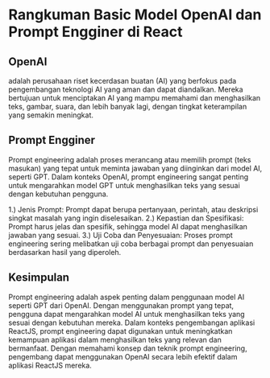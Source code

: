 # Rangkuman Basic Model OpenAI dan Prompt Engginer di React

## OpenAI 
adalah perusahaan riset kecerdasan buatan (AI) yang berfokus pada pengembangan teknologi AI yang aman dan dapat diandalkan. Mereka bertujuan untuk menciptakan AI yang mampu memahami dan menghasilkan teks, gambar, suara, dan lebih banyak lagi, dengan tingkat keterampilan yang semakin meningkat.

## Prompt Engginer
Prompt engineering adalah proses merancang atau memilih prompt (teks masukan) yang tepat untuk meminta jawaban yang diinginkan dari model AI, seperti GPT. Dalam konteks OpenAI, prompt engineering sangat penting untuk mengarahkan model GPT untuk menghasilkan teks yang sesuai dengan kebutuhan pengguna.

1.) Jenis Prompt: Prompt dapat berupa pertanyaan, perintah, atau deskripsi singkat masalah yang ingin diselesaikan.
2.) Kepastian dan Spesifikasi: Prompt harus jelas dan spesifik, sehingga model AI dapat menghasilkan jawaban yang sesuai.
3.) Uji Coba dan Penyesuaian: Proses prompt engineering sering melibatkan uji coba berbagai prompt dan penyesuaian berdasarkan hasil yang diperoleh.

## Kesimpulan
Prompt engineering adalah aspek penting dalam penggunaan model AI seperti GPT dari OpenAI. Dengan menggunakan prompt yang tepat, pengguna dapat mengarahkan model AI untuk menghasilkan teks yang sesuai dengan kebutuhan mereka. Dalam konteks pengembangan aplikasi ReactJS, prompt engineering dapat digunakan untuk meningkatkan kemampuan aplikasi dalam menghasilkan teks yang relevan dan bermanfaat. Dengan memahami konsep dan teknik prompt engineering, pengembang dapat menggunakan OpenAI secara lebih efektif dalam aplikasi ReactJS mereka.


